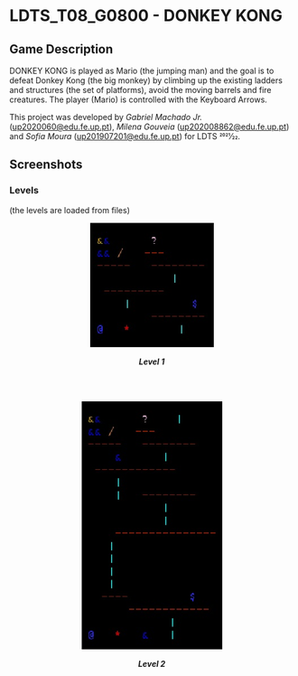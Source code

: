 # LDTS_T08_G0800 - DONKEY KONG

## Game Description
DONKEY KONG is played as Mario (the jumping man) and the goal is to defeat Donkey Kong (the big monkey) by climbing up the existing ladders and structures (the set of platforms), avoid the moving barrels and fire creatures. The player (Mario) is controlled with the Keyboard Arrows.

This project was developed by *Gabriel Machado Jr.* (up2020060@edu.fe.up.pt), *Milena Gouveia* (up202008862@edu.fe.up.pt) and *Sofia Moura* (up201907201@edu.fe.up.pt) for LDTS 2021⁄22.

## Screenshots
### Levels
(the levels are loaded from files)
<p align="center" justify="center">
  <img src="docs/images/screenshots/level1.png"/>
</p>
<p align="center">
  <b><i>Level 1 </i></b>
</p>

<br>
<br />

<p align="center" justify="center">
  <img src="docs/images/screenshots/level2.png"/>
</p>
<p align="center">
  <b><i>Level 2 </i></b>
</p>